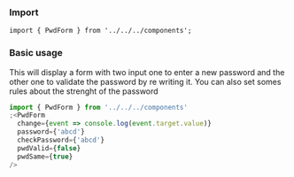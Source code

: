 ### Import

`import { PwdForm } from '../../../components';`

### Basic usage

This will display a form with two input one to enter a new password and the other one to validate the password by re writing it. You can also set somes rules about the strenght of the password

```jsx
import { PwdForm } from '../../../components'
;<PwdForm
  change={event => console.log(event.target.value)}
  password={'abcd'}
  checkPassword={'abcd'}
  pwdValid={false}
  pwdSame={true}
/>
```
